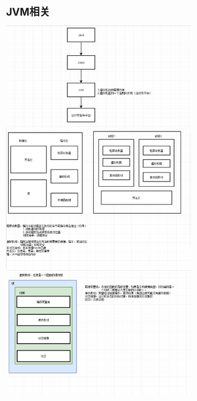 # JVM相关
![ ](https://github.com/TF27674569/Jvm/blob/master/image/jvm1.png)  
![ ](https://github.com/TF27674569/Jvm/blob/master/image/jvm2.png)  
![ ](https://github.com/TF27674569/Jvm/blob/master/image/jvm3.png)  
